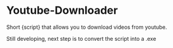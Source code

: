 # Youtube-Downloader

Short {script} that allows you to download videos from youtube.

Still developing, next step is to convert the script into a .exe
